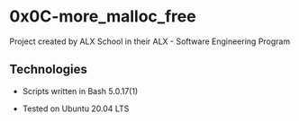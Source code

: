 # 0x0C-more_malloc_free
Project created by ALX School in their ALX - Software Engineering Program                            
## Technologies
                
* Scripts written in Bash 5.0.17(1)
                
* Tested on Ubuntu 20.04 LTS
